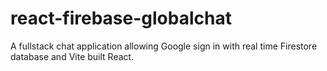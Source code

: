 # react-firebase-globalchat
A fullstack chat application allowing Google sign in with real time Firestore database and Vite built React.
